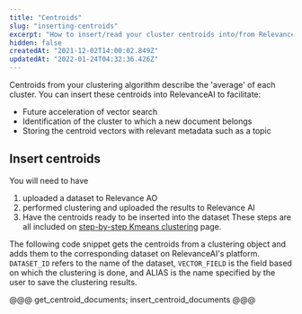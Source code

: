 ```yaml
---
title: "Centroids"
slug: "inserting-centroids"
excerpt: "How to insert/read your cluster centroids into/from Relevance AI"
hidden: false
createdAt: "2021-12-02T14:00:02.849Z"
updatedAt: "2022-01-24T04:32:36.426Z"
---
```

Centroids from your clustering algorithm describe the 'average' of each cluster. You can insert these centroids into RelevanceAI to facilitate:

- Future acceleration of vector search
- Identification of the cluster to which a new document belongs
- Storing the centroid vectors with relevant metadata such as a topic


## Insert centroids
You will need to have
1. uploaded a dataset to Relevance AO
2. performed clustering and uploaded the results to Relevance AI
3. Have the centroids ready to be inserted into the dataset
These steps are all included on [step-by-step Kmeans clustering](https://docs.relevance.ai/docs/quickstart-clustering) page.

The following code snippet gets the centroids from a clustering object and adds them to the corresponding dataset on RelevanceAI's platform. `DATASET_ID` refers to the name of the dataset, `VECTOR_FIELD` is the field based on which the clustering is done, and ALIAS is the name specified by the user to save the clustering results.

@@@ get_centroid_documents; insert_centroid_documents @@@
